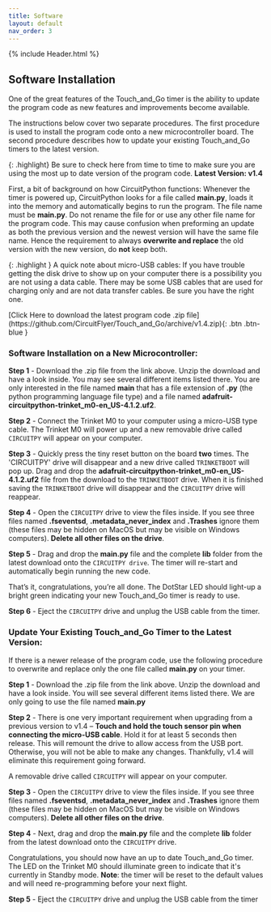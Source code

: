 ```yaml
---
title: Software
layout: default
nav_order: 3
---
```


{% include Header.html %}

## Software Installation ##

One of the great features of the Touch_and_Go timer is the ability to update the program code as new features and improvements become available.

The instructions below cover two separate procedures.  The first procedure is used to install the program code onto a new microcontroller board.  The second procedure describes how to update your existing Touch_and_Go timers to the latest version.

{: .highlight}
Be sure to check here from time to time to make sure you are using the most up to date version of the program code.  **Latest Version: v1.4**

First, a bit of background on how CircuitPython functions: Whenever the timer is powered up, CircuitPython looks for a file called **main.py**, loads it into the memory and automatically begins to run the program.  The file name must be **main.py**.  Do not rename the file for or use any other file name for the program code.  This may cause confusion when preforming an update as both the previous version and the newest version will have the same file name.  Hence the requirement to always **overwrite and replace** the old version with the new version, do **not** keep both.

{: .highlight }
A quick note about micro-USB cables: If you have trouble getting the disk drive to show up on your computer there is a possibility you are not using a data cable.  There may be some USB cables that are used for charging only and are not data transfer cables.  Be sure you have the right one.

<span class="fs-6">
[Click Here to download the latest program code .zip file](https://github.com/CircuitFlyer/Touch_and_Go/archive/v1.4.zip){: .btn .btn-blue }
</span>

### Software Installation on a New Microcontroller: ###

**Step 1** - Download the .zip file from the link above.  Unzip the download and have a look inside.  You may see several different items listed there.  You are only interested in the file named **main** that has a file extension of **.py** (the python programming language file type) and a file named **adafruit-circuitpython-trinket_m0-en_US-4.1.2.uf2**.

**Step 2** - Connect the Trinket M0 to your computer using a micro-USB type cable.  The Trinket M0 will power up and a new removable drive called `CIRCUITPY` will appear on your computer.

**Step 3** - Quickly press the tiny reset button on the board **two** times.  The 'CIRCUITPY' drive will disappear and a new drive called `TRINKETBOOT` will pop up.  Drag and drop the **adafruit-circuitpython-trinket_m0-en_US-4.1.2.uf2** file from the download to the `TRINKETBOOT` drive.  When it is finished saving the `TRINKETBOOT` drive will disappear and the `CIRCUITPY` drive will reappear.

**Step 4** - Open the `CIRCUITPY` drive to view the files inside. If you see three files named **.fseventsd**, **.metadata_never_index** and **.Trashes** ignore them (these files may be hidden on MacOS but may be visible on Windows computers). **Delete all other files on the drive**.

**Step 5** - Drag and drop the **main.py** file and the complete **lib** folder from the latest download onto the `CIRCUITPY drive`. The timer will re-start and automatically begin running the new code.  

That’s it, congratulations, you’re all done. The DotStar LED should light-up a bright green indicating your new Touch_and_Go timer is ready to use.

**Step 6** - Eject the `CIRCUITPY` drive and unplug the USB cable from the timer.
<br>

### Update Your Existing Touch_and_Go Timer to the Latest Version: ###

If there is a newer release of the program code, use the following procedure to overwrite and replace only the one file called **main.py** on your timer.

**Step 1** - Download the .zip file from the link above.  Unzip the download and have a look inside.  You will see several different items listed there.  We are only going to use the file named **main.py**

**Step 2** - There is one very important requirement when upgrading from a previous version to v1.4 – **Touch and hold the touch sensor pin when connecting the micro-USB cable**.  Hold it for at least 5 seconds then release.  This will remount the drive to allow access from the USB port.  Otherwise, you will not be able to make any changes. Thankfully, v1.4 will eliminate this requirement going forward.

A removable drive called `CIRCUITPY` will appear on your computer.

**Step 3** - Open the `CIRCUITPY` drive to view the files inside. If you see three files named **.fseventsd**, **.metadata_never_index** and **.Trashes** ignore them (these files may be hidden on MacOS but may be visible on Windows computers). **Delete all other files on the drive**.

**Step 4** - Next, drag and drop the **main.py** file and the complete **lib** folder from the latest download onto the `CIRCUITPY` drive.

Congratulations, you should now have an up to date Touch_and_Go timer.  The LED on the Trinket M0 should illuminate green to indicate that it's currently in Standby mode.  **Note**: the timer will be reset to the default values and will need re-programming before your next flight.

**Step 5** - Eject the `CIRCUITPY` drive and unplug the USB cable from the timer
